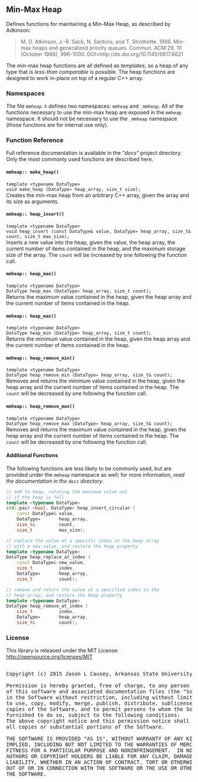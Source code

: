 ## Min-Max Heap
Defines functions for maintaining a Min-Max Heap, as described by Adkinson:
<blockquote>
    M. D. Atkinson, J.-R. Sack, N. Santoro, and T. Strothotte. 1986.
    Min-max heaps and generalized priority queues.
    Commun. ACM 29, 10 (October 1986), 996-1000.
    DOI=http://dx.doi.org/10.1145/6617.6621
</blockquote>

The min-max heap functions are all defined as _templates_, so a heap of any type that is _less-than comparable_ is possible.  The heap functions are designed to work in-place on top of a regular C++ array.

### Namespaces
The file _`mmheap.h`_ defines two namespaces: `mmheap` and `_mmheap`.  All of the functions necessary to use the min-max heap are exposed in the `mmheap` namespace.  It should not be necessary to use the `_mmheap` namespace (those functions are for internal use only).

### Function Reference
Full reference documentation is available in the _"docs"_ project directory.  Only the most commonly used functions are described here.

#### `mmheap:: make_heap()`
`template <typename DataType>`<br />
`void make_heap (DataType∗ heap_array, size_t size);`<br />
Creates the min-max heap from an arbitrary C++ array, given the array and its size as arguments.

#### `mmheap:: heap_insert()`
`template <typename DataType>`<br />
`void heap_insert (const DataType& value, DataType∗ heap_array, size_t& count, size_t max_size);`<br />
Inserts a new value into the heap, given the value, the heap array, the current number of items contained in the heap, and the maximum storage size of the array.  The `count` will be increased by one following the function call.

#### `mmheap:: heap_max()`
`template <typename DataType>`<br />
`DataType heap_max (DataType∗ heap_array, size_t count);`<br />
Returns the maximum value contained in the heap, given the heap array and the current number of items contained in the heap.

#### `mmheap:: heap_max()`
`template <typename DataType>`<br />
`DataType heap_min (DataType∗ heap_array, size_t count);`<br />
Returns the minimum value contained in the heap, given the heap array and the current number of items contained in the heap.

#### `mmheap:: heap_remove_min()`
`template <typename DataType>`<br />
`DataType heap_remove_min (DataType∗ heap_array, size_t& count);`<br />
Removes and returns the minimum value contained in the heap, given the heap array and the current number of items contained in the heap.  The `count` will be decreased by one following the function call.

#### `mmheap:: heap_remove_max()`
`template <typename DataType>`<br />
`DataType heap_remove_max (DataType∗ heap_array, size_t& count);`<br />
Removes and returns the maximum value contained in the heap, given the heap array and the current number of items contained in the heap.  The `count` will be decreased by one following the function call.

#### Additional Functions
The following functions are less likely to be commonly used, but are provided under the `mmheap` namespace as well; for more information, _read the documentation in the `docs` directory_.

```cpp
// add to heap, rotating the maximum value out 
// if the heap is full
template <typename DataType>
std::pair <bool, DataType> heap_insert_circular (
    const DataType& value, 
    DataType∗       heap_array, 
    size_t&         count,
    size_t          max_size);

// replace the value at a specific index in the heap array
// with a new value, and restore the heap property
template <typename DataType>
DataType heap_replace_at_index (
    const DataType& new_value, 
    size_t          index, 
    DataType∗       heap_array, 
    size_t          count);

// remove and return the value at a specified index in the
// heap array, and restore the heap property
template <typename DataType>
DataType heap_remove_at_index (
    size_t          index, 
    DataType∗       heap_array, 
    size_t&         count);
```

### License
This library is released under the MIT License: http://opensource.org/licenses/MIT
<pre>  
Copyright (c) 2015 Jason L Causey, Arkansas State University

Permission is hereby granted, free of charge, to any person obtaining a copy
of this software and associated documentation files (the "Software"), to deal
in the Software without restriction, including without limitation the rights
to use, copy, modify, merge, publish, distribute, sublicense, and/or sell
copies of the Software, and to permit persons to whom the Software is
furnished to do so, subject to the following conditions:
The above copyright notice and this permission notice shall be included in
all copies or substantial portions of the Software.

THE SOFTWARE IS PROVIDED "AS IS", WITHOUT WARRANTY OF ANY KIND, EXPRESS OR
IMPLIED, INCLUDING BUT NOT LIMITED TO THE WARRANTIES OF MERCHANTABILITY,
FITNESS FOR A PARTICULAR PURPOSE AND NONINFRINGEMENT.  IN NO EVENT SHALL THE
AUTHORS OR COPYRIGHT HOLDERS BE LIABLE FOR ANY CLAIM, DAMAGES OR OTHER
LIABILITY, WHETHER IN AN ACTION OF CONTRACT, TORT OR OTHERWISE, ARISING FROM,
OUT OF OR IN CONNECTION WITH THE SOFTWARE OR THE USE OR OTHER DEALINGS IN
THE SOFTWARE.
</pre>

